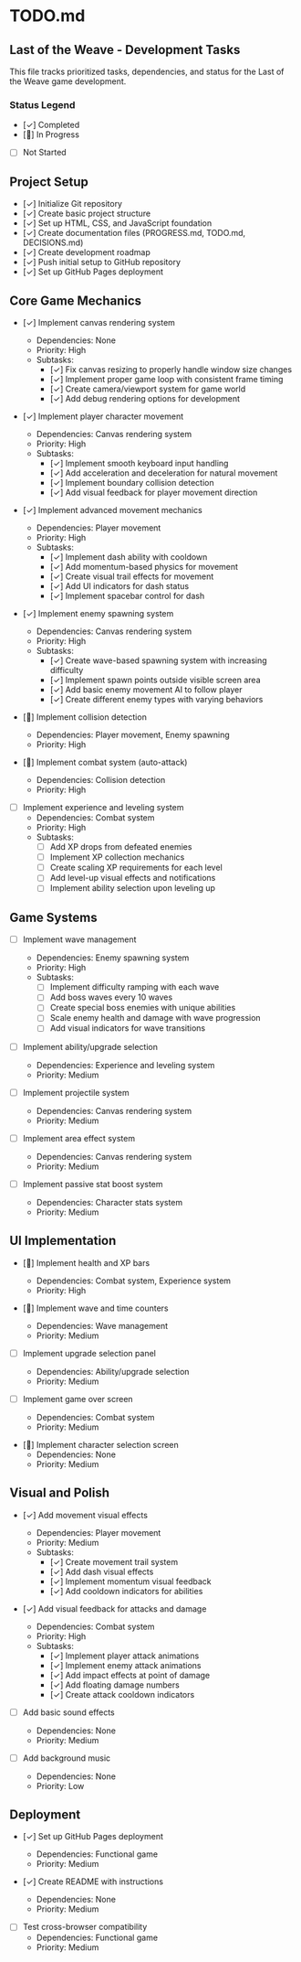 # TODO.md

## Last of the Weave - Development Tasks

This file tracks prioritized tasks, dependencies, and status for the Last of the Weave game development.

### Status Legend
- [✓] Completed
- [🔄] In Progress
- [ ] Not Started

## Project Setup

- [✓] Initialize Git repository
- [✓] Create basic project structure
- [✓] Set up HTML, CSS, and JavaScript foundation
- [✓] Create documentation files (PROGRESS.md, TODO.md, DECISIONS.md)
- [✓] Create development roadmap
- [✓] Push initial setup to GitHub repository
- [✓] Set up GitHub Pages deployment

## Core Game Mechanics

- [✓] Implement canvas rendering system
  - Dependencies: None
  - Priority: High
  - Subtasks:
    - [✓] Fix canvas resizing to properly handle window size changes
    - [✓] Implement proper game loop with consistent frame timing
    - [✓] Create camera/viewport system for game world
    - [✓] Add debug rendering options for development

- [✓] Implement player character movement
  - Dependencies: Canvas rendering system
  - Priority: High
  - Subtasks:
    - [✓] Implement smooth keyboard input handling
    - [✓] Add acceleration and deceleration for natural movement
    - [✓] Implement boundary collision detection
    - [✓] Add visual feedback for player movement direction

- [✓] Implement advanced movement mechanics
  - Dependencies: Player movement
  - Priority: High
  - Subtasks:
    - [✓] Implement dash ability with cooldown
    - [✓] Add momentum-based physics for movement
    - [✓] Create visual trail effects for movement
    - [✓] Add UI indicators for dash status
    - [✓] Implement spacebar control for dash

- [✓] Implement enemy spawning system
  - Dependencies: Canvas rendering system
  - Priority: High
  - Subtasks:
    - [✓] Create wave-based spawning system with increasing difficulty
    - [✓] Implement spawn points outside visible screen area
    - [✓] Add basic enemy movement AI to follow player
    - [✓] Create different enemy types with varying behaviors

- [🔄] Implement collision detection
  - Dependencies: Player movement, Enemy spawning
  - Priority: High

- [🔄] Implement combat system (auto-attack)
  - Dependencies: Collision detection
  - Priority: High

- [ ] Implement experience and leveling system
  - Dependencies: Combat system
  - Priority: High
  - Subtasks:
    - [ ] Add XP drops from defeated enemies
    - [ ] Implement XP collection mechanics
    - [ ] Create scaling XP requirements for each level
    - [ ] Add level-up visual effects and notifications
    - [ ] Implement ability selection upon leveling up

## Game Systems

- [ ] Implement wave management
  - Dependencies: Enemy spawning system
  - Priority: High
  - Subtasks:
    - [ ] Implement difficulty ramping with each wave
    - [ ] Add boss waves every 10 waves
    - [ ] Create special boss enemies with unique abilities
    - [ ] Scale enemy health and damage with wave progression
    - [ ] Add visual indicators for wave transitions

- [ ] Implement ability/upgrade selection
  - Dependencies: Experience and leveling system
  - Priority: Medium

- [ ] Implement projectile system
  - Dependencies: Canvas rendering system
  - Priority: Medium

- [ ] Implement area effect system
  - Dependencies: Canvas rendering system
  - Priority: Medium

- [ ] Implement passive stat boost system
  - Dependencies: Character stats system
  - Priority: Medium

## UI Implementation

- [🔄] Implement health and XP bars
  - Dependencies: Combat system, Experience system
  - Priority: High

- [🔄] Implement wave and time counters
  - Dependencies: Wave management
  - Priority: Medium

- [ ] Implement upgrade selection panel
  - Dependencies: Ability/upgrade selection
  - Priority: Medium

- [ ] Implement game over screen
  - Dependencies: Combat system
  - Priority: Medium

- [🔄] Implement character selection screen
  - Dependencies: None
  - Priority: Medium

## Visual and Polish

- [✓] Add movement visual effects
  - Dependencies: Player movement
  - Priority: Medium
  - Subtasks:
    - [✓] Create movement trail system
    - [✓] Add dash visual effects
    - [✓] Implement momentum visual feedback
    - [✓] Add cooldown indicators for abilities

- [✓] Add visual feedback for attacks and damage
  - Dependencies: Combat system
  - Priority: High
  - Subtasks:
    - [✓] Implement player attack animations
    - [✓] Implement enemy attack animations
    - [✓] Add impact effects at point of damage
    - [✓] Add floating damage numbers
    - [✓] Create attack cooldown indicators

- [ ] Add basic sound effects
  - Dependencies: None
  - Priority: Medium

- [ ] Add background music
  - Dependencies: None
  - Priority: Low

## Deployment

- [✓] Set up GitHub Pages deployment
  - Dependencies: Functional game
  - Priority: Medium

- [✓] Create README with instructions
  - Dependencies: None
  - Priority: Medium

- [ ] Test cross-browser compatibility
  - Dependencies: Functional game
  - Priority: Medium
